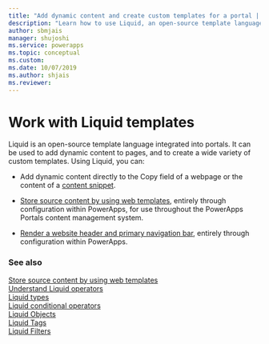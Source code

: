 ```yaml
---
title: "Add dynamic content and create custom templates for a portal | MicrosoftDocs"
description: "Learn how to use Liquid, an open-source template language, into your portals."
author: sbmjais
manager: shujoshi
ms.service: powerapps
ms.topic: conceptual
ms.custom: 
ms.date: 10/07/2019
ms.author: shjais
ms.reviewer:
---
```


# Work with Liquid templates

Liquid is an open-source template language integrated into portals. It can be used to add dynamic content to pages, and to create a wide variety of custom templates. Using Liquid, you can:

- Add dynamic content directly to the Copy field of a webpage or the content of a [content snippet](https://docs.microsoft.com/en-us/dynamics365/customer-engagement/portals/customize-content-snippets).  

- [Store source content by using web templates](store-content-web-templates.md), entirely through configuration within PowerApps, for use throughout the PowerApps Portals content management system.  

- [Render a website header and primary navigation bar](render-site-header-primary-navigation.md), entirely through configuration within PowerApps.  


### See also

[Store source content by using web templates](store-content-web-templates.md)  
[Understand Liquid operators](liquid-operators.md)  
[Liquid types](liquid-types.md)  
[Liquid conditional operators](liquid-conditional-operators.md)  
[Liquid Objects](liquid-objects.md)  
[Liquid Tags](liquid-tags.md)  
[Liquid Filters](liquid-filters.md)  
